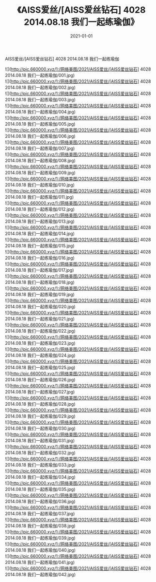 ﻿---
layout: post
title:  《AISS爱丝/[AISS爱丝钻石] 4028 2014.08.18 我们一起练瑜伽》
date:   2021-01-01
img: http://pic.660000.xyz/1:/网络美图/2021/AISS爱丝/[AISS爱丝钻石] 4028 2014.08.18 我们一起练瑜伽/000.jpg
categories: [美女, 清纯, 唯美]
---

AISS爱丝/[AISS爱丝钻石] 4028 2014.08.18 我们一起练瑜伽

 ![](http://pic.660000.xyz/1:/网络美图/2021/AISS爱丝/[AISS爱丝钻石] 4028 2014.08.18 我们一起练瑜伽/001.jpg) <br>![](http://pic.660000.xyz/1:/网络美图/2021/AISS爱丝/[AISS爱丝钻石] 4028 2014.08.18 我们一起练瑜伽/002.jpg) <br>![](http://pic.660000.xyz/1:/网络美图/2021/AISS爱丝/[AISS爱丝钻石] 4028 2014.08.18 我们一起练瑜伽/003.jpg) <br>![](http://pic.660000.xyz/1:/网络美图/2021/AISS爱丝/[AISS爱丝钻石] 4028 2014.08.18 我们一起练瑜伽/004.jpg) <br>![](http://pic.660000.xyz/1:/网络美图/2021/AISS爱丝/[AISS爱丝钻石] 4028 2014.08.18 我们一起练瑜伽/005.jpg) <br>![](http://pic.660000.xyz/1:/网络美图/2021/AISS爱丝/[AISS爱丝钻石] 4028 2014.08.18 我们一起练瑜伽/006.jpg) <br>![](http://pic.660000.xyz/1:/网络美图/2021/AISS爱丝/[AISS爱丝钻石] 4028 2014.08.18 我们一起练瑜伽/007.jpg) <br>![](http://pic.660000.xyz/1:/网络美图/2021/AISS爱丝/[AISS爱丝钻石] 4028 2014.08.18 我们一起练瑜伽/008.jpg) <br>![](http://pic.660000.xyz/1:/网络美图/2021/AISS爱丝/[AISS爱丝钻石] 4028 2014.08.18 我们一起练瑜伽/009.jpg) <br>![](http://pic.660000.xyz/1:/网络美图/2021/AISS爱丝/[AISS爱丝钻石] 4028 2014.08.18 我们一起练瑜伽/010.jpg) <br>![](http://pic.660000.xyz/1:/网络美图/2021/AISS爱丝/[AISS爱丝钻石] 4028 2014.08.18 我们一起练瑜伽/011.jpg) <br>![](http://pic.660000.xyz/1:/网络美图/2021/AISS爱丝/[AISS爱丝钻石] 4028 2014.08.18 我们一起练瑜伽/012.jpg) <br>![](http://pic.660000.xyz/1:/网络美图/2021/AISS爱丝/[AISS爱丝钻石] 4028 2014.08.18 我们一起练瑜伽/013.jpg) <br>![](http://pic.660000.xyz/1:/网络美图/2021/AISS爱丝/[AISS爱丝钻石] 4028 2014.08.18 我们一起练瑜伽/014.jpg) <br>![](http://pic.660000.xyz/1:/网络美图/2021/AISS爱丝/[AISS爱丝钻石] 4028 2014.08.18 我们一起练瑜伽/015.jpg) <br>![](http://pic.660000.xyz/1:/网络美图/2021/AISS爱丝/[AISS爱丝钻石] 4028 2014.08.18 我们一起练瑜伽/016.jpg) <br>![](http://pic.660000.xyz/1:/网络美图/2021/AISS爱丝/[AISS爱丝钻石] 4028 2014.08.18 我们一起练瑜伽/017.jpg) <br>![](http://pic.660000.xyz/1:/网络美图/2021/AISS爱丝/[AISS爱丝钻石] 4028 2014.08.18 我们一起练瑜伽/018.jpg) <br>![](http://pic.660000.xyz/1:/网络美图/2021/AISS爱丝/[AISS爱丝钻石] 4028 2014.08.18 我们一起练瑜伽/019.jpg) <br>![](http://pic.660000.xyz/1:/网络美图/2021/AISS爱丝/[AISS爱丝钻石] 4028 2014.08.18 我们一起练瑜伽/020.jpg) <br>![](http://pic.660000.xyz/1:/网络美图/2021/AISS爱丝/[AISS爱丝钻石] 4028 2014.08.18 我们一起练瑜伽/021.jpg) <br>![](http://pic.660000.xyz/1:/网络美图/2021/AISS爱丝/[AISS爱丝钻石] 4028 2014.08.18 我们一起练瑜伽/022.jpg) <br>![](http://pic.660000.xyz/1:/网络美图/2021/AISS爱丝/[AISS爱丝钻石] 4028 2014.08.18 我们一起练瑜伽/023.jpg) <br>![](http://pic.660000.xyz/1:/网络美图/2021/AISS爱丝/[AISS爱丝钻石] 4028 2014.08.18 我们一起练瑜伽/024.jpg) <br>![](http://pic.660000.xyz/1:/网络美图/2021/AISS爱丝/[AISS爱丝钻石] 4028 2014.08.18 我们一起练瑜伽/025.jpg) <br>![](http://pic.660000.xyz/1:/网络美图/2021/AISS爱丝/[AISS爱丝钻石] 4028 2014.08.18 我们一起练瑜伽/026.jpg) <br>![](http://pic.660000.xyz/1:/网络美图/2021/AISS爱丝/[AISS爱丝钻石] 4028 2014.08.18 我们一起练瑜伽/027.jpg) <br>![](http://pic.660000.xyz/1:/网络美图/2021/AISS爱丝/[AISS爱丝钻石] 4028 2014.08.18 我们一起练瑜伽/028.jpg) <br>![](http://pic.660000.xyz/1:/网络美图/2021/AISS爱丝/[AISS爱丝钻石] 4028 2014.08.18 我们一起练瑜伽/029.jpg) <br>![](http://pic.660000.xyz/1:/网络美图/2021/AISS爱丝/[AISS爱丝钻石] 4028 2014.08.18 我们一起练瑜伽/030.jpg) <br>![](http://pic.660000.xyz/1:/网络美图/2021/AISS爱丝/[AISS爱丝钻石] 4028 2014.08.18 我们一起练瑜伽/031.jpg) <br>![](http://pic.660000.xyz/1:/网络美图/2021/AISS爱丝/[AISS爱丝钻石] 4028 2014.08.18 我们一起练瑜伽/032.jpg) <br>![](http://pic.660000.xyz/1:/网络美图/2021/AISS爱丝/[AISS爱丝钻石] 4028 2014.08.18 我们一起练瑜伽/033.jpg) <br>![](http://pic.660000.xyz/1:/网络美图/2021/AISS爱丝/[AISS爱丝钻石] 4028 2014.08.18 我们一起练瑜伽/034.jpg) <br>![](http://pic.660000.xyz/1:/网络美图/2021/AISS爱丝/[AISS爱丝钻石] 4028 2014.08.18 我们一起练瑜伽/035.jpg) <br>![](http://pic.660000.xyz/1:/网络美图/2021/AISS爱丝/[AISS爱丝钻石] 4028 2014.08.18 我们一起练瑜伽/036.jpg) <br>![](http://pic.660000.xyz/1:/网络美图/2021/AISS爱丝/[AISS爱丝钻石] 4028 2014.08.18 我们一起练瑜伽/037.jpg) <br>![](http://pic.660000.xyz/1:/网络美图/2021/AISS爱丝/[AISS爱丝钻石] 4028 2014.08.18 我们一起练瑜伽/038.jpg) <br>![](http://pic.660000.xyz/1:/网络美图/2021/AISS爱丝/[AISS爱丝钻石] 4028 2014.08.18 我们一起练瑜伽/039.jpg) <br>![](http://pic.660000.xyz/1:/网络美图/2021/AISS爱丝/[AISS爱丝钻石] 4028 2014.08.18 我们一起练瑜伽/040.jpg) <br>![](http://pic.660000.xyz/1:/网络美图/2021/AISS爱丝/[AISS爱丝钻石] 4028 2014.08.18 我们一起练瑜伽/041.jpg) <br>![](http://pic.660000.xyz/1:/网络美图/2021/AISS爱丝/[AISS爱丝钻石] 4028 2014.08.18 我们一起练瑜伽/042.jpg) <br>